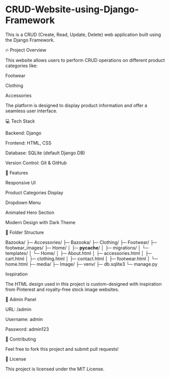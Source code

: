 # CRUD-Website-using-Django-Framework
This is a CRUD (Create, Read, Update, Delete) web application built using the Django Framework.

🔥 Project Overview

This website allows users to perform CRUD operations on different product categories like:

Footwear

Clothing

Accessories

The platform is designed to display product information and offer a seamless user interface.

💻 Tech Stack

Backend: Django

Frontend: HTML, CSS

Database: SQLite (default Django DB)

Version Control: Git & GitHub

🎯 Features

Responsive UI

Product Categories Display

Dropdown Menu

Animated Hero Section

Modern Design with Dark Theme

🔑 Folder Structure

Bazooka/
├─ Accessories/
├─ Bazooka/
├─ Clothing/
├─ Footwear/
├─ footwear_images/
├─ Home/
│  ├─ __pycache__/
│  ├─ migrations/
│  └─ templates/
│      └─ Home/
│          ├─ About.html
│          ├─ accessories.html
│          ├─ cart.html
│          ├─ clothing.html
│          ├─ contact.html
│          ├─ footwear.html
│          └─ home.html
├─ media/
├─ Image/
├─ venv/
├─ db.sqlite3
└─ manage.py

Inspiration

The HTML design used in this project is custom-designed with inspiration from Pinterest and royalty-free stock image websites.

🎯 Admin Panel

URL: /admin

Username: admin

Password: admin123

🤝 Contributing

Feel free to fork this project and submit pull requests!

📌 License

This project is licensed under the MIT License.
